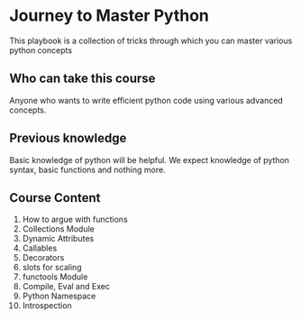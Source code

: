# Journey to Master Python

   This playbook is a collection of tricks through which you can master various python concepts

## Who can take this course

   Anyone who wants to write efficient python code using various advanced concepts.

## Previous knowledge

   Basic knowledge of python will be helpful. We expect knowledge of python syntax, basic functions and nothing more.

## Course Content

1. How to argue with functions
2. Collections Module
3. Dynamic Attributes
4. Callables
5. Decorators
6. slots for scaling
7. functools Module
8. Compile, Eval and Exec
9. Python Namespace
10. Introspection
